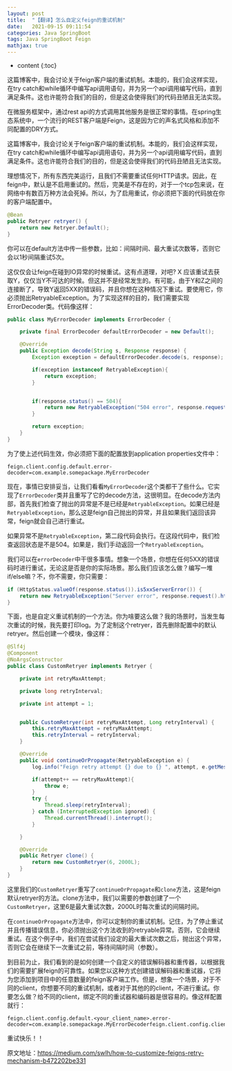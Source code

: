 ```yaml
---
layout: post
title:  "【翻译】怎么自定义feign的重试机制"
date:   2021-09-15 09:11:54
categories: Java SpringBoot
tags: Java SpringBoot Feign
mathjax: true
---
```


* content
{:toc}
  
这篇博客中，我会讨论关于feign客户端的重试机制。本能的，我们会这样实现，在try catch和while循环中编写api调用语句，并为另一个api调用编写代码，直到满足条件。这也许能符合我们的目的，但是这会使得我们的代码丑陋且无法实现。






在微服务框架中，通过rest api的方式调用其他服务是很正常的事情。在spring生态系统中，一个流行的REST客户端是Feign，这是因为它的声名式风格和添加不同配置的DRY方式。

这篇博客中，我会讨论关于feign客户端的重试机制。本能的，我们会这样实现，在try catch和while循环中编写api调用语句，并为另一个api调用编写代码，直到满足条件。这也许能符合我们的目的，但是这会使得我们的代码丑陋且无法实现。

理想情况下，所有东西完美运行，且我们不需要重试任何HTTP请求。因此，在feign中，默认是不启用重试的。然后，完美是不存在的，对于一个tcp包来说，在网络中有数百万种方法会死掉。所以，为了启用重试，你必须把下面的代码放在你的客户端配置中。

```java
@Bean
public Retryer retryer() {
    return new Retryer.Default();
}
```

你可以在default方法中传一些参数，比如：间隔时间、最大重试次数等，否则它会以1秒间隔重试5次。

这仅仅会让feign在碰到IO异常的时候重试。这有点道理，对吧? X 应该重试去获取Y，仅仅当Y不可达的时候。但这并不是经常发生的。有可能，由于Y和Z之间的连接断了，导致Y返回5XX的错误码，并且你想在这种情况下重试。要使用它，你必须抛出RetryableException。为了实现这样的目的，我们需要实现ErrorDecoder类。代码像这样：

```java
public class MyErrorDecoder implements ErrorDecoder {

    private final ErrorDecoder defaultErrorDecoder = new Default();

    @Override
    public Exception decode(String s, Response response) {
        Exception exception = defaultErrorDecoder.decode(s, response);

        if(exception instanceof RetryableException){
            return exception;
        }


        if(response.status() == 504){
            return new RetryableException("504 error", response.request().httpMethod(), null );
        }

        return exception;
    }
}
```

为了使上述代码生效，你必须把下面的配置放到application properties文件中：

```
feign.client.config.default.error-decoder=com.example.somepackage.MyErrorDecoder
```

现在，事情已安排妥当，让我们看看`MyErrorDecoder`这个类都干了些什么。它实现了`ErrorDecoder`类并且重写了它的decode方法，这很明显。在decode方法内部，首先我们检查了抛出的异常是不是已经是`RetryableException`。如果已经是`RetryableException`，那么这是feign自己抛出的异常，并且如果我们返回该异常，feign就会自己进行重试。

如果异常不是`RetryableException`，第二段代码会执行。在这段代码中，我们检查返回状态是不是504。如果是，我们手动返回一个`RetryableException`。

我们可以在`errorDecoder`中干很多事情。想象一个场景，你想在任何5XX的错误码时进行重试，无论这是否是你的实际场景。那么我们应该怎么做？编写一堆if/else嘛？不，你不需要，你只需要：

```java
if (HttpStatus.valueOf(response.status()).is5xxServerError()) {
    return new RetryableException("Server error", response.request().httpMethod(), null);
}
```

下面，也是自定义重试机制的一个方法。你为啥要这么做？我的场景时，当发生每次重试的时候，我先要打印log。为了定制这个retryer，首先删除配置中的默认retryer。然后创建一个模块，像这样：

```java
@Slf4j
@Component
@NoArgsConstructor
public class CustomRetryer implements Retryer {

    private int retryMaxAttempt;

    private long retryInterval;

    private int attempt = 1;


    public CustomRetryer(int retryMaxAttempt, Long retryInterval) {
        this.retryMaxAttempt = retryMaxAttempt;
        this.retryInterval = retryInterval;
    }

    @Override
    public void continueOrPropagate(RetryableException e) {
        log.info("Feign retry attempt {} due to {} ", attempt, e.getMessage());

        if(attempt++ == retryMaxAttempt){
            throw e;
        }
        try {
            Thread.sleep(retryInterval);
        } catch (InterruptedException ignored) {
            Thread.currentThread().interrupt();
        }

    }

    @Override
    public Retryer clone() {
        return new CustomRetryer(6, 2000L);
    }
}
```

这里我们的`CustomRetryer`重写了`continueOrPropagate`和`clone`方法，这是feign默认retryer的方法。clone方法中，我们以需要的参数创建了一个`CustomRetryer`，这里6是最大重试次数，2000L时每次重试的间隔时间。

在`continueOrPropagate`方法中，你可以定制你的重试机制。记住，为了停止重试并且传播错误信息，你必须抛出这个方法收到的retryable异常。否则，它会继续重试。在这个例子中，我们在尝试我们设定的最大重试次数之后，抛出这个异常，否则它会在继续下一次重试之前，等待间隔时间（参数）。

到目前为止，我们看到的是如何创建一个自定义的错误解码器和重传器，以根据我们的需要扩展feign的可靠性。如果您以这种方式创建错误解码器和重试器，它将为您添加到项目中的任意数量的feign客户端工作。但是，想象一个场景，对于不同的client，你想要不同的重试机制，或者对于其他的的client，不进行重试。你要怎么做？给不同的client，绑定不同的重试器和编码器是很容易的。像这样配置就行：

```
feign.client.config.default.<your_client_name>.error-decoder=com.example.somepackage.MyErrorDecoderfeign.client.config.client1.retryer=com.example.somepackage.CustomRetryer
```

重试快乐！！

原文地址：https://medium.com/swlh/how-to-customize-feigns-retry-mechanism-b472202be331



